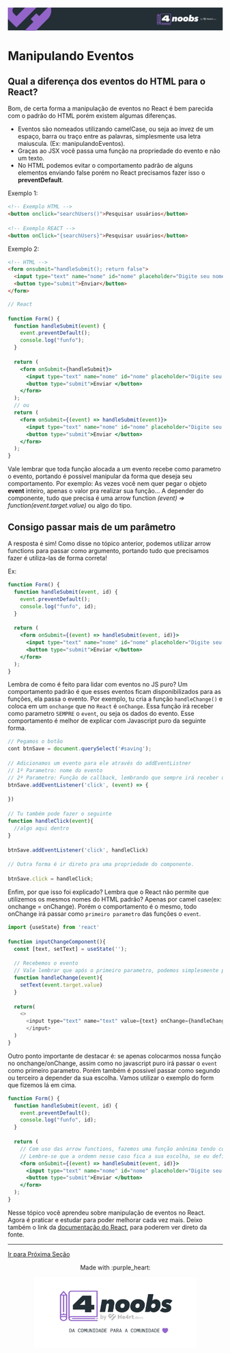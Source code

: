 <p align="center">
  <a href="https://github.com/he4rt/4noobs" target="_blank">
    <img src="../../assets/global/header-4noobs.svg">
  </a>
</p>

# Manipulando Eventos

## Qual a diferença dos eventos do HTML para o React?

Bom, de certa forma a manipulação de eventos no React é bem parecida com o padrão do HTML porém existem algumas diferenças.

- Eventos são nomeados utilizando camelCase, ou seja ao invez de um espaço, barra ou traço entre as palavras, simplesmente usa letra maiuscula. (Ex: manipulandoEventos).
- Graças ao JSX você passa uma função na propriedade do evento e não um texto.
- No HTML podemos evitar o comportamento padrão de alguns elementos enviando false porém no React precisamos fazer isso o **preventDefault**.

Exemplo 1:

```html
<!-- Exemplo HTML -->
<button onclick="searchUsers()">Pesquisar usuários</button>

<!-- Exemplo REACT -->
<button onClick="{searchUsers}">Pesquisar usuários</button>
```

Exemplo 2:

```html
<!-- HTML -->
<form onsubmit="handleSubmit(); return false">
  <input type="text" name="nome" id="nome" placeholder="Digite seu nome" />
  <button type="submit">Enviar</button>
</form>
```

```jsx
// React

function Form() {
  function handleSubmit(event) {
    event.preventDefault();
    console.log("funfo");
  }

  return (
    <form onSubmit={handleSubmit}>
      <input type="text" name="nome" id="nome" placeholder="Digite seu nome" />
      <button type="submit">Enviar </button>
    </form>
  );
  // ou
  return (
    <form onSubmit={(event) => handleSubmit(event)}>
      <input type="text" name="nome" id="nome" placeholder="Digite seu nome" />
      <button type="submit">Enviar </button>
    </form>
  );
}
```

Vale lembrar que toda função alocada a um evento recebe como parametro o evento, portando é possivel manipular da forma que deseja seu comportamento. Por exemplo: As vezes você nem quer pegar o objeto **event** inteiro, apenas o valor pra realizar sua função... A depender do componente, tudo que precisa é uma arrow function _(event) => function(event.target.value)_ ou algo do tipo.

## Consigo passar mais de um parâmetro

A resposta é sim! Como disse no tópico anterior, podemos utilizar arrow functions para passar como argumento, portando tudo que precisamos fazer é utiliza-las de forma correta!

Ex:

```jsx
function Form() {
  function handleSubmit(event, id) {
    event.preventDefault();
    console.log("funfo", id);
  }

  return (
    <form onSubmit={(event) => handleSubmit(event, id)}>
      <input type="text" name="nome" id="nome" placeholder="Digite seu nome" />
      <button type="submit">Enviar </button>
    </form>
  );
}
```

Lembra de como é feito para lidar com eventos no JS puro?
Um comportamento padrão é que esses eventos ficam disponibilizados para as funções, ela passa o evento. Por exemplo, tu cria a função `handleChange()` e coloca em um `onchange` que no `React` é `onChange`. Essa função irá receber como parametro `SEMPRE` o `event`, ou seja os dados do evento.
Esse comportamento é melhor de explicar com Javascript puro da seguinte forma.

```js
// Pegamos o botão
cont btnSave = document.querySelect('#saving');

// Adicionamos um evento para ele através do addEventListner
// 1º Parametro: nome do evento
// 2º Parametro: Função de callback, lembrando que sempre irá receber um event como parametro.
btnSave.addEventListener('click', (event) => {

})

// Tu também pode fazer o seguinte
function handleClick(event){
  //algo aqui dentro
}

btnSave.addEventListener('click', handleClick)

// Outra forma é ir direto pra uma propriedade do componente.

btnSave.click = handleClick;
```

Enfim, por que isso foi explicado? Lembra que o React não permite que utilizemos os mesmos nomes do HTML padrão? Apenas por camel case(ex: onchange = onChange). Porém o comportamento é o mesmo, todo onChange irá passar como `primeiro parametro` das funções o `event`.

```js
import {useState} from 'react'

function inputChangeComponent(){
  const [text, setText] = useState('');

  // Recebemos o evento
  // Vale lembrar que após o primeiro parametro, podemos simplesmente por qualquer parametro que quisermos.
  function handleChange(event){
    setText(event.target.value)
  }

  return(
    <>
      <input type="text" name="text" value={text} onChange={handleChange}>
      </input>
  )
}
```

Outro ponto importante de destacar é: se apenas colocarmos nossa função no onchange/onChange, assim como no javascript puro irá passar o `event` como primeiro parametro. Porém também é possivel passar como segundo ou terceiro a depender da sua escolha.
Vamos utilizar o exemplo do form que fizemos lá em cima.

```jsx
function Form() {
  function handleSubmit(event, id) {
    event.preventDefault();
    console.log("funfo", id);
  }

  return (
    // Com uso das arrow functions, fazemos uma função anônima tendo como parametro o event e em sequida chamamos nosso handleSubmit passando tanto o event quanto o id.
    // Lembre-se que a ordemn nesse caso fica a sua escolha, se eu definisse na função que iria receber primeiro o id e o segundo seria o event daria o mesmo resultado.
    <form onSubmit={(event) => handleSubmit(event, id)}>
      <input type="text" name="nome" id="nome" placeholder="Digite seu nome" />
      <button type="submit">Enviar </button>
    </form>
  );
}
```

Nesse tópico você aprendeu sobre manipulação de eventos no React. Agora é praticar e estudar para poder melhorar cada vez mais.
Deixo também o link da [documentação do React](https://pt-br.reactjs.org/docs/handling-events.html), para poderem ver direto da fonte.

---

[Ir para Próxima Seção](../Ferramentas%20de%20build/1-npm-yarn.md)

<p align="center">Made with :purple_heart:</p>

<p align="center">
  <a href="https://github.com/he4rt/4noobs" target="_blank">
    <img src="../../assets/global/footer-4noobs.svg" width="380">
  </a>
</p>

